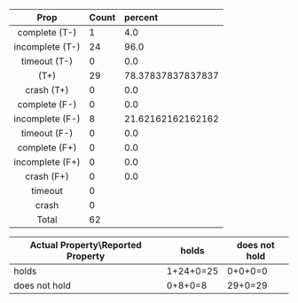 
| Prop | Count | percent |
|:----:|:------|:--|
|complete   (T-)|1| 4.0 |
|incomplete (T-)|24|96.0 |
|timeout    (T-)|0|0.0 |
|           (T+)|29|78.37837837837837 |
|crash      (T+)|0|0.0 |
|complete   (F-)|0|0.0 |
|incomplete (F-)|8|21.62162162162162 |
|timeout    (F-)|0|0.0 |
|complete   (F+)|0|0.0 |
|incomplete (F+)|0|0.0 |
|crash      (F+)|0|0.0 |
|timeout        |0|
|crash          |0|
|Total          |62|

| Actual Property\Reported Property | holds | does not hold |
|------------------------------------|-------|---------------|
| holds | 1+24+0=25 | 0+0+0=0 |
| does not hold | 0+8+0=8 | 29+0=29 |

